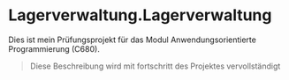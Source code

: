# Lagerverwaltung.Lagerverwaltung

Dies ist mein Prüfungsprojekt für das Modul Anwendungsorientierte Programmierung (C680).
> Diese Beschreibung wird mit fortschritt des Projektes vervollständigt
